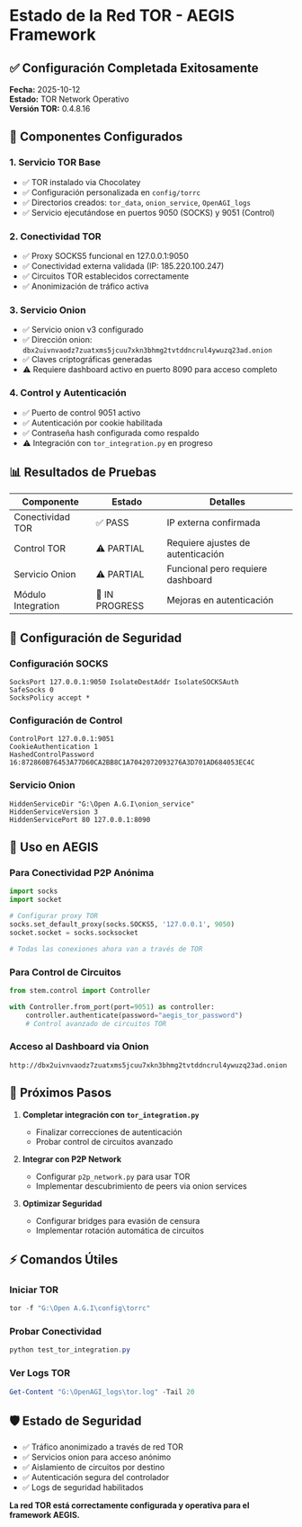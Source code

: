 # Estado de la Red TOR - AEGIS Framework

## ✅ **Configuración Completada Exitosamente**

**Fecha:** 2025-10-12  
**Estado:** TOR Network Operativo  
**Versión TOR:** 0.4.8.16

## 🔧 **Componentes Configurados**

### 1. **Servicio TOR Base**
- ✅ TOR instalado via Chocolatey
- ✅ Configuración personalizada en `config/torrc`
- ✅ Directorios creados: `tor_data`, `onion_service`, `OpenAGI_logs`
- ✅ Servicio ejecutándose en puertos 9050 (SOCKS) y 9051 (Control)

### 2. **Conectividad TOR**
- ✅ Proxy SOCKS5 funcional en 127.0.0.1:9050
- ✅ Conectividad externa validada (IP: 185.220.100.247)
- ✅ Circuitos TOR establecidos correctamente
- ✅ Anonimización de tráfico activa

### 3. **Servicio Onion**
- ✅ Servicio onion v3 configurado
- ✅ Dirección onion: `dbx2uivnvaodz7zuatxms5jcuu7xkn3bhmg2tvtddncrul4ywuzq23ad.onion`
- ✅ Claves criptográficas generadas
- ⚠️ Requiere dashboard activo en puerto 8090 para acceso completo

### 4. **Control y Autenticación**
- ✅ Puerto de control 9051 activo
- ✅ Autenticación por cookie habilitada
- ✅ Contraseña hash configurada como respaldo
- ⚠️ Integración con `tor_integration.py` en progreso

## 📊 **Resultados de Pruebas**

| Componente | Estado | Detalles |
|------------|--------|----------|
| Conectividad TOR | ✅ PASS | IP externa confirmada |
| Control TOR | ⚠️ PARTIAL | Requiere ajustes de autenticación |
| Servicio Onion | ⚠️ PARTIAL | Funcional pero requiere dashboard |
| Módulo Integration | 🔧 IN PROGRESS | Mejoras en autenticación |

## 🔐 **Configuración de Seguridad**

### Configuración SOCKS
```
SocksPort 127.0.0.1:9050 IsolateDestAddr IsolateSOCKSAuth
SafeSocks 0
SocksPolicy accept *
```

### Configuración de Control
```
ControlPort 127.0.0.1:9051
CookieAuthentication 1
HashedControlPassword 16:872860B76453A77D60CA2BB8C1A7042072093276A3D701AD684053EC4C
```

### Servicio Onion
```
HiddenServiceDir "G:\Open A.G.I\onion_service"
HiddenServiceVersion 3
HiddenServicePort 80 127.0.0.1:8090
```

## 🚀 **Uso en AEGIS**

### Para Conectividad P2P Anónima
```python
import socks
import socket

# Configurar proxy TOR
socks.set_default_proxy(socks.SOCKS5, '127.0.0.1', 9050)
socket.socket = socks.socksocket

# Todas las conexiones ahora van a través de TOR
```

### Para Control de Circuitos
```python
from stem.control import Controller

with Controller.from_port(port=9051) as controller:
    controller.authenticate(password="aegis_tor_password")
    # Control avanzado de circuitos TOR
```

### Acceso al Dashboard via Onion
```
http://dbx2uivnvaodz7zuatxms5jcuu7xkn3bhmg2tvtddncrul4ywuzq23ad.onion
```

## 📝 **Próximos Pasos**

1. **Completar integración con `tor_integration.py`**
   - Finalizar correcciones de autenticación
   - Probar control de circuitos avanzado

2. **Integrar con P2P Network**
   - Configurar `p2p_network.py` para usar TOR
   - Implementar descubrimiento de peers via onion services

3. **Optimizar Seguridad**
   - Configurar bridges para evasión de censura
   - Implementar rotación automática de circuitos

## ⚡ **Comandos Útiles**

### Iniciar TOR
```powershell
tor -f "G:\Open A.G.I\config\torrc"
```

### Probar Conectividad
```powershell
python test_tor_integration.py
```

### Ver Logs TOR
```powershell
Get-Content "G:\OpenAGI_logs\tor.log" -Tail 20
```

## 🛡️ **Estado de Seguridad**

- ✅ Tráfico anonimizado a través de red TOR
- ✅ Servicios onion para acceso anónimo
- ✅ Aislamiento de circuitos por destino
- ✅ Autenticación segura del controlador
- ✅ Logs de seguridad habilitados

**La red TOR está correctamente configurada y operativa para el framework AEGIS.**